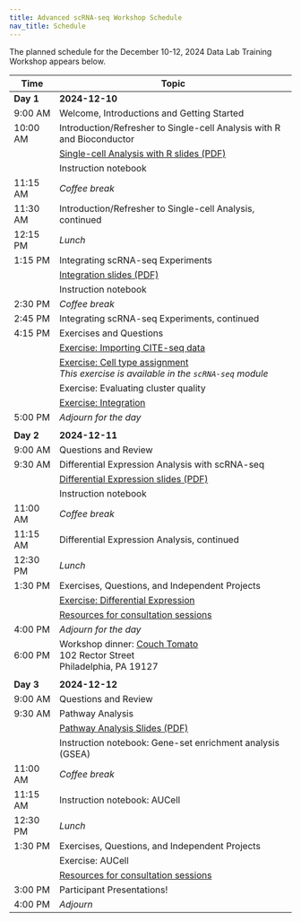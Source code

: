 ```yaml
---
title: Advanced scRNA-seq Workshop Schedule
nav_title: Schedule
---
```


The planned schedule for the December 10-12, 2024 Data Lab Training Workshop appears below.

| Time      | Topic
| --------- | -----------------------
| **Day 1** | **2024-12-10**
| 9:00 AM   | Welcome, Introductions and Getting Started
| 10:00 AM  | Introduction/Refresher to Single-cell Analysis with R and Bioconductor
|           | [	Single-cell Analysis with R slides (PDF) ](../slides/2024-12-10_scRNAseq-data-intro.pdf)
|           | Instruction notebook
| 11:15 AM  | *Coffee break*
| 11:30 AM  | Introduction/Refresher to Single-cell Analysis, continued
| 12:15 PM  | *Lunch*
| 1:15 PM   | Integrating scRNA-seq Experiments
|           | [Integration slides (PDF)](../slides/2024-12-10_integration.pdf)
|           | Instruction notebook
| 2:30 PM   | *Coffee break*
| 2:45 PM   | Integrating scRNA-seq Experiments, continued
| 4:15 PM   | Exercises and Questions
|           | [Exercise: Importing CITE-seq data](https://github.com/AlexsLemonade/training-modules/blob/{{site.release_tag}}/scRNA-seq-advanced/exercise_01-citeseq.Rmd)
|           | [Exercise: Cell type assignment](https://github.com/AlexsLemonade/training-modules/blob/{{site.release_tag}}/scRNA-seq/exercise_03-celltype.Rmd) <br> _This exercise is available in the `scRNA-seq` module_
|           | Exercise: Evaluating cluster quality
|           | [Exercise: Integration](https://github.com/AlexsLemonade/training-modules/blob/{{site.release_tag}}/scRNA-seq-advanced/exercise_02-integration.Rmd)
| 5:00 PM   | *Adjourn for the day*
|           |
| **Day 2** | **2024-12-11**
| 9:00 AM   | Questions and Review
| 9:30 AM   | Differential Expression Analysis with scRNA-seq
|           | [ Differential Expression slides (PDF) ](../slides/2024-12-11_differential-expression.pdf)
|           | Instruction notebook
| 11:00 AM  | *Coffee break*
| 11:15 AM  | Differential Expression Analysis, continued
| 12:30 PM  | *Lunch*
| 1:30 PM   | Exercises, Questions, and Independent Projects
|           | [Exercise: Differential Expression](https://github.com/AlexsLemonade/training-modules/blob/{{site.release_tag}}/scRNA-seq-advanced/exercise_03-diffexp.Rmd)
|           | [Resources for consultation sessions](./workshop-resources.md)
| 4:00 PM   | *Adjourn for the day*
| 6:00 PM   | Workshop dinner: [Couch Tomato](https://www.thetomatoshack.com/location/The-Couch-Tomato-Cafe-Manayunk/) <br> 102 Rector Street <br> Philadelphia, PA 19127
|           |
| **Day 3** | **2024-12-12**
| 9:00 AM   | Questions and Review
| 9:30 AM   | Pathway Analysis
|           | [Pathway Analysis Slides (PDF)](../slides/2024-12-12_pathway-analysis.pdf)
|           | Instruction notebook: Gene-set enrichment analysis (GSEA)
| 11:00 AM  | *Coffee break*
| 11:15 AM  | Instruction notebook: AUCell
| 12:30 PM  | *Lunch*
| 1:30 PM   | Exercises, Questions, and Independent Projects
|           | Exercise: AUCell
|           | [Resources for consultation sessions](./workshop-resources.md)
| 3:00 PM   | Participant Presentations!
| 4:00 PM   | *Adjourn*


